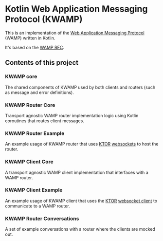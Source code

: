 # Kotlin Web Application Messaging Protocol (KWAMP)
This is an implementation of the [Web Application Messaging Protocol](https://wamp-proto.org/) (WAMP) written in Kotlin.

It's based on the [WAMP RFC](https://wamp-proto.org/static/rfc/draft-oberstet-hybi-crossbar-wamp.html).

## Contents of this project
### KWAMP core
The shared components of KWAMP used by both clients and routers (such as message and error definitions).

### KWAMP Router Core
Transport agnostic WAMP router implementation logic using Kotlin coroutines that routes client messages.

### KWAMP Router Example
An example usage of KWAMP router that uses [KTOR](https://ktor.io/) [websockets](https://ktor.io/servers/features/websockets.html) to host the router.

### KWAMP Client Core
A transport agnostic WAMP client implementation that interfaces with a WAMP router.

### KWAMP Client Example
An example usage of KWAMP client that uses the [KTOR](https://ktor.io/) [websocket client](https://ktor.io/clients/websockets.html) to communicate to a WAMP router.

### KWAMP Router Conversations
A set of example conversations with a router where the clients are mocked out.